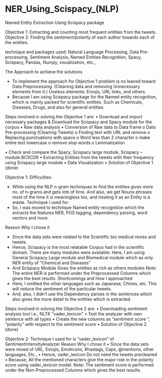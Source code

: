 # NER_Using_Scispacy_(NLP)
Named Entity Extraction Using Scispacy package


Objective 1: Extracting and counting most frequent entities from the tweets.
Objective 2: Finding the sentiment/polarity of each author towards each of the entities.

technique and packages used: Natural Language Processing, Data Pre-processing, Sentiment Analysis, Named Entities Recognition, Spacy, Scispacy, Pandas, Numpy, visualization, etc.,

The Approach to achieve the solutions

-	To implement the approach for Objective 1 problem is no leaned toward Data Preprocessing. (Cleaning data and removing Unnecessary elements from it.) Useless elements: Emojis, URL links, and others.
-	Because I am using Scispacy package for the Named entity recognition, which is mainly packed for scientific entities. Such as Chemicals, Diseases, Drugs, and also for general entities.

Steps involved in solving the Objective 1 are:
•	Download and import necessary packages & Download the Scispacy and Spacy module for the corpus
•	Raw data analysis
•	Conversion of Raw data to Data frame
o	Data Pre-processing (Cleaning Tweets)
o	Finding text with URL and remove
o	Replacing punctuations with space
o	Word less than 2 character
o	make entire text lowercase
o	remove stop words
o	Lemmatization

•	Check and compare the Spacy, Scispacy large module, Scispacy – module BC5CDR
•	 Extracting Entities from the tweets with their frequency using Scispacy large module
•	Data Visualization
•	Solution of Objective 1 (done)

Objective 1:
Difficulties:
-	While using the NLP n-gram techniques to find the entities gives more no. of n-grams and gets lots of time. And also, we get Nouns phrases most of the time it is meaningless too, and treating it as an Entity is a waste.
Technique I used for:
-	So, I was moved to technique Named entity recognition which the extracts the features NER, POS tagging, dependency parsing, word vectors and more.

Reason Why I chose it
-	Since the data sets were related to the Scientific bio medical revies and tweets. 
-	Hence, Scispacy is the most relatable Corpus had in the scientific domain. There are many modules were available. Here, I am using General Scispacy Large module and Biomedical module which as only NER entity of “Chemical and Diseases”
-	And Scispacy Module Gives the entities as rich as others modules
Note:	The entire NER is performed under the Preprocessed Columns which gives the best results.
Shortcomings and How I approached
-	Here, I omitted the other languages such as Japanese, Chines, etc. This will reduce the sentiment of the particular tweets.
-	And, also, I didn’t use the Dependency parses in the sentences which also gives the more detail to the entities which is extracted.

Steps involved in solving the Objective 2 are:
•	Downloading sentiment analysis tool i.e., NLTK "vader_lexicon"
•	Test the analyzer with own sentence with all types
•	Create the new columns as “sentiment score “, “polarity” with respect to the sentiment score
•	Solution of Objective 2 (done)

Objective 2:
Technique I used for is “vader_lexicon” of SentimentIntensityAnalyzer
Reason Why I chose it
•	Since the data sets were mixed of URL, Emojis, Emoticons, #hastags, Caps, @mentions, other languages, Etc., 
•	Hence, vader_lexicon Do not need the tweets precleaned
•	Because, All the mentioned characters give the major role in the polarity score using vader_lexicon model.
Note:	The sentiment score is performed under the Non-Preprocessed Columns which gives the best results.


